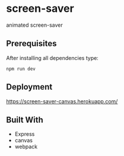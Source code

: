 # screen-saver

animated screen-saver

## Prerequisites

After installing all dependencies type:
```
npm run dev
```
## Deployment

https://screen-saver-canvas.herokuapp.com/

## Built With

* Express
* canvas
* webpack
